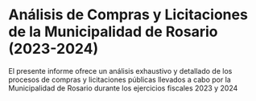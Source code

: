 # Análisis de Compras y Licitaciones de la Municipalidad de Rosario (2023-2024)
El presente informe ofrece un análisis exhaustivo y detallado de los procesos de compras y licitaciones públicas llevados a cabo por la Municipalidad de Rosario durante los ejercicios fiscales 2023 y 2024
